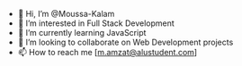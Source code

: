 - 👋 Hi, I’m @Moussa-Kalam
- 👀 I’m interested in Full Stack Development
- 🌱 I’m currently learning JavaScript
- 💞️ I’m looking to collaborate on Web Development projects
- 📫 How to reach me [m.amzat@alustudent.com]

<!---
Moussa-Kalam/Moussa-Kalam is a ✨ special ✨ repository because its `README.md` (this file) appears on your GitHub profile.
You can click the Preview link to take a look at your changes.
--->
